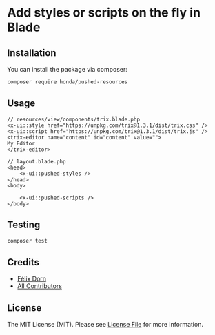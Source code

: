 # Add styles or scripts on the fly in Blade
## Installation

You can install the package via composer:

```bash
composer require honda/pushed-resources
```

## Usage

```blade
// resources/view/components/trix.blade.php
<x-ui::style href="https://unpkg.com/trix@1.3.1/dist/trix.css" />
<x-ui::script href="https://unpkg.com/trix@1.3.1/dist/trix.js" />
<trix-editor name="content" id="content" value="">
My Editor
</trix-editor>
```

```blade
// layout.blade.php
<head>
    <x-ui::pushed-styles />
</head>
<body>

    <x-ui::pushed-scripts />
</body>
```

## Testing

```bash
composer test
```

## Credits

- [Félix Dorn](https://github.com/FélixDorn)
- [All Contributors](../../contributors)

## License

The MIT License (MIT). Please see [License File](LICENSE.md) for more information.

